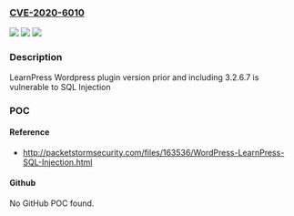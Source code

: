 ### [CVE-2020-6010](https://cve.mitre.org/cgi-bin/cvename.cgi?name=CVE-2020-6010)
![](https://img.shields.io/static/v1?label=Product&message=LearnPress%20Wordpress%20Plugin&color=blue)
![](https://img.shields.io/static/v1?label=Version&message=n%2Fa&color=blue)
![](https://img.shields.io/static/v1?label=Vulnerability&message=n%2Fa&color=brighgreen)

### Description

LearnPress Wordpress plugin version prior and including 3.2.6.7 is vulnerable to SQL Injection

### POC

#### Reference
- http://packetstormsecurity.com/files/163536/WordPress-LearnPress-SQL-Injection.html

#### Github
No GitHub POC found.

